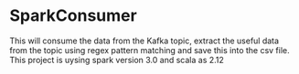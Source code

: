 # SparkConsumer
This will consume the data from the Kafka topic, extract the useful data from the topic using regex pattern matching and save this into the csv file.
This project is uysing spark version 3.0 and scala as 2.12
